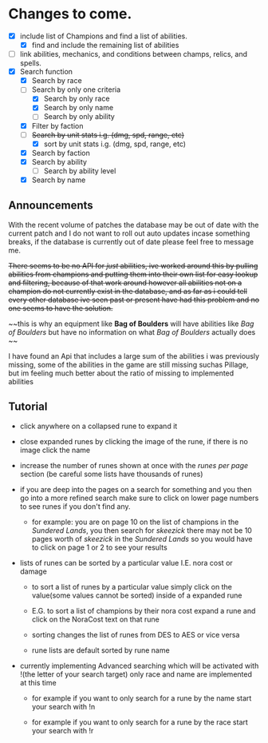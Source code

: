 # Changes to come.

- [x] include list of Champions and find a list of abilities.
  - [x] find and include the remaining list of abilities
- [ ] link abilities, mechanics, and conditions between champs, relics, and spells.
- [x] Search function
  - [x] Search by race
  - [ ] Search by only one criteria 
    - [x] Search by only race
    - [x] Search by only name
    - [ ] Search by only ability
  - [x] Filter by faction
  - [ ] ~~Search by unit stats i.g. (dmg, spd, range, etc)~~
    - [x] sort by unit stats i.g. (dmg, spd, range, etc)
  - [x] Search by faction
  - [x] Search by ability
    - [ ] Search by ability level 
  - [x] Search by name

## Announcements

With the recent volume of patches the database may be out of date with the current patch and I do not want to roll out auto updates incase something breaks, if the database is currently out of date please feel free to message me.

~~There seems to be no API for *just* abilities, ive worked around this by pulling abilities from champions and putting them into their own list for easy lookup and filtering, because of that work around however all abilities not on a champion do not currently exist in the database, and as far as i could tell every other database ive seen past or present have had this problem and no one seems to have the solution.~~

~~this is why an equipment like **Bag of Boulders** will have abilities like *Bag of Boulders* but have no information on what *Bag of Boulders* actually does ~~

I have found an Api that includes a large sum of the abilities i was previously missing, some of the abilities in the game are still missing suchas Pillage, but im feeling much better about the ratio of missing to implemented abilities

## Tutorial 
* click anywhere on a collapsed rune to expand it

* close expanded runes by clicking the image of the rune, if there is no image click the name

* increase the number of runes shown at once with the *runes per page* section (be careful some lists have thousands of runes)

* if you are deep into the pages on a search for something and you then go into a more refined search make sure to click on lower page numbers to see runes if you don't find any. 

  * for example: you are on page 10 on the list of champions in the *Sundered Lands*, you then search for *skeezick*  there may not be 10 pages worth of *skeezick* in the *Sundered Lands* so you would have to click on page 1 or 2 to see your results

* lists of runes can be sorted by a particular value I.E. nora cost or damage

  * to sort a list of runes by a particular value simply click on the value(some values cannot be sorted) inside of a expanded rune
  
  * E.G. to sort a list of champions by their nora cost expand a rune and click on the NoraCost text on that rune  
   
  * sorting changes the list of runes from DES to AES or vice versa
  
  * rune lists are default sorted by rune name 

* currently implementing Advanced searching which will be activated with !(the letter of your search target) only race and name are implemented at this time

  * for example if you want to only search for a rune by the name start your search with !n
  
  * for example if you want to only search for a rune by the race start your search with !r
